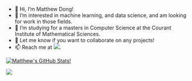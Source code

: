 - 👋 Hi, I’m Matthew Dong!
- 👀 I’m interested in machine learning, and data science, and am looking for work in those fields.
- 🌱 I’m studying for a masters in Computer Science at the Courant Institute of Mathematical Sciences.
- 💞️ Let me know if you want to collaborate on any projects!
- 📫 Reach me at <a href="mailto:matthew.dong@nyu.edu" target="_blank"><img src="https://img.shields.io/badge/Email-matthew.dong@nyu.edu-yellow"></a>.

[![Matthew's GitHub Stats!](https://github-readme-stats.vercel.app/api?username=Matt-J-Dong&rank_icon=github&include_all_commits=true&theme=cobalt)](https://github.com/Matt-J-Dong?tab=repositories)

<a href="https://linkedin.com/in/Matt-J-Dong" target="_blank"><img src="https://img.shields.io/badge/LinkedIn-Matt--J--Dong-blue"></a>

<!---
Bonus comment! Brownie points to you if you're reading this ;)
References for README shenanigans: 
Badges: https://img.shields.io/badges/static-badge
README Stats: https://github.com/anuraghazra/github-readme-stats
--->
